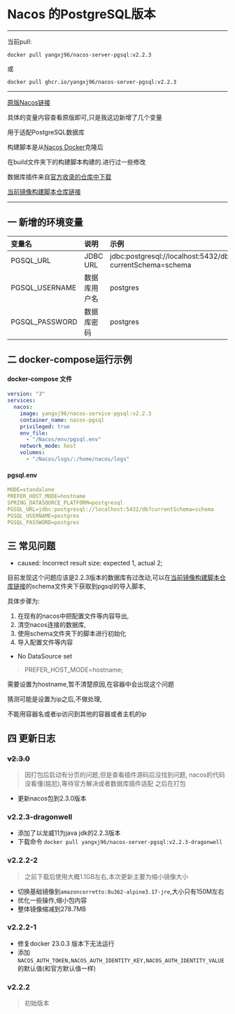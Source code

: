# Nacos 的PostgreSQL版本

---

当前pull:

```shell
docker pull yangxj96/nacos-server-pgsql:v2.2.3
```

或

```shell
docker pull ghcr.io/yangxj96/nacos-server-pgsql:v2.2.3
```


---
[原版Nacos链接](https://hub.docker.com/r/nacos/nacos-server)

具体的变量内容查看原版即可,只是我这边新增了几个变量 

用于适配PostgreSQL数据库

构建脚本是从[Nacos Docker](https://github.com/nacos-group/nacos-docker)克隆后

在build文件夹下的构建脚本构建的.进行过一些修改

数据库插件来自[官方收录的仓库中下载](https://github.com/nacos-group/nacos-plugin)

[当前镜像构建脚本仓库链接](https://github.com/yangxj96/nacos-server-pgsql-docker)

---

## 一 新增的环境变量

| 变量名            | 说明       | 示例                                                       |
|:---------------|:---------|:---------------------------------------------------------|
| PGSQL_URL      | JDBC URL | jdbc:postgresql://localhost:5432/db?currentSchema=schema |
| PGSQL_USERNAME | 数据库用户名   | postgres                                                 |
| PGSQL_PASSWORD | 数据库密码    | postgres                                                 |

## 二 docker-compose运行示例

#### docker-compose 文件

```yaml
version: "3"
services:
  nacos:
    image: yangxj96/nacos-service-pgsql:v2.2.3
    container_name: nacos-pgsql
    privileged: true
    env_file:
      - "/Nacos/env/pgsql.env"
    network_mode: host
    volumes:
      - "/Nacos/logs/:/home/nacos/logs"
```

#### pgsql.env

```yaml
MODE=standalone
PREFER_HOST_MODE=hostname
SPRING_DATASOURCE_PLATFORM=postgresql
PGSQL_URL=jdbc:postgresql://localhost:5432/db?currentSchema=schema
PGSQL_USERNAME=postgres
PGSQL_PASSWORD=postgres
```



## 三 常见问题

- caused: Incorrect result size: expected 1, actual 2;

目前发现这个问题应该是2.2.3版本的数据库有过改动,可以在[当前镜像构建脚本仓库链接](https://github.com/yangxj96/nacos-server-pgsql-docker)的schema文件夹下获取到pgsql的导入脚本,

具体步骤为: 

1. 在现有的nacos中把配置文件等内容导出,
2. 清空nacos连接的数据库,
3. 使用schema文件夹下的脚本进行初始化
4. 导入配置文件等内容

- No DataSource set

> PREFER_HOST_MODE=hostname;

需要设置为hostname,暂不清楚原因,在容器中会出现这个问题

猜测可能是设置为ip之后,不做处理,

不能用容器名或者ip访问到其他的容器或者主机的ip

## 四 更新日志

### ~~v2.3.0~~

> 因打包后启动有分页的问题,但是查看插件源码后没找到问题,
> nacos的代码没看懂(尴尬),等待官方解决或者数据库插件适配
> 之后在打包

- 更新nacos包到2.3.0版本

### v2.2.3-dragonwell

- 添加了以龙威11为java jdk的2.2.3版本
- 下载命令 ```docker pull yangxj96/nacos-server-pgsql:v2.2.3-dragonwell```

### v2.2.2-2

> 之前下载后使用大概1.1GB左右,本次更新主要为缩小镜像大小

- 切换基础镜像到```amazoncorretto:8u362-alpine3.17-jre```,大小只有150M左右
- 优化一些操作,缩小包内容
- 整体镜像缩减到278.7MB

### v2.2.2-1

- 修复docker 23.0.3 版本下无法运行
- 添加 ```NACOS_AUTH_TOKEN,NACOS_AUTH_IDENTITY_KEY,NACOS_AUTH_IDENTITY_VALUE```的默认值(和官方默认值一样)


### v2.2.2

> 初始版本
